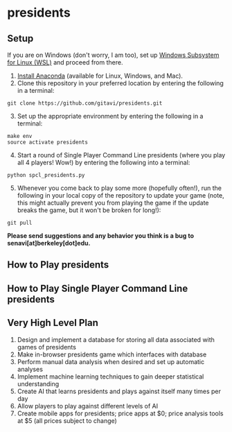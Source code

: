 # presidents

## Setup
If you are on Windows (don't worry, I am too), set up [Windows Subsystem for Linux (WSL)](https://docs.microsoft.com/en-us/windows/wsl/install-win10) and proceed from there.

1. [Install Anaconda](https://conda.io/docs/user-guide/install/index.html) (available for Linux, Windows, and Mac).
2. Clone this repository in your preferred location by entering the following in a terminal:
~~~
git clone https://github.com/gitavi/presidents.git
~~~
3. Set up the appropriate environment by entering the following in a terminal:
~~~
make env
source activate presidents
~~~
4. Start a round of Single Player Command Line presidents (where you play all 4 players! Wow!) by entering the following into a terminal:
~~~
python spcl_presidents.py
~~~
5. Whenever you come back to play some more (hopefully often!), run the following in your local copy of the repository to update your game (note, this might actually prevent you from playing the game if the update breaks the game, but it won't be broken for long!):
~~~
git pull
~~~

**Please send suggestions and any behavior you think is a bug to senavi[at]berkeley[dot]edu.**

## How to Play presidents

## How to Play Single Player Command Line presidents

## Very High Level Plan

1. Design and implement a database for storing all data associated with games of presidents
2. Make in-browser presidents game which interfaces with database
3. Perform manual data analysis when desired and set up automatic analyses
4. Implement machine learning techniques to gain deeper statistical understanding
5. Create AI that learns presidents and plays against itself many times per day
6. Allow players to play against different levels of AI
7. Create mobile apps for presidents; price apps at $0; price analysis tools at $5 (all prices subject to change)